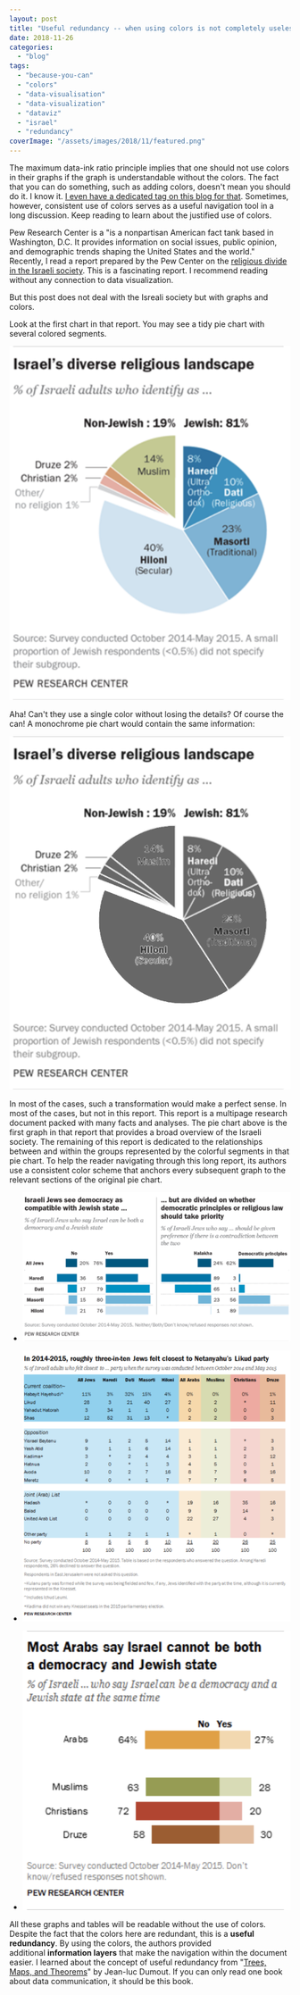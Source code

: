 ```yaml
---
layout: post
title: "Useful redundancy -- when using colors is not completely useless"
date: 2018-11-26
categories: 
  - "blog"
tags: 
  - "because-you-can"
  - "colors"
  - "data-visualisation"
  - "data-visualization"
  - "dataviz"
  - "israel"
  - "redundancy"
coverImage: "/assets/images/2018/11/featured.png"
---
```


The maximum data-ink ratio principle implies that one should not use colors in their graphs if the graph is understandable without the colors. The fact that you can do something, such as adding colors, doesn't mean you should do it. I know it. [I even have a dedicated tag on this blog for that](https://gorelik.net/tag/because-you-can/). Sometimes, however, consistent use of colors serves as a useful navigation tool in a long discussion. Keep reading to learn about the justified use of colors.

Pew Research Center is a "is a nonpartisan American fact tank based in Washington, D.C. It provides information on social issues, public opinion, and demographic trends shaping the United States and the world." Recently, I read a report prepared by the Pew Center on the [religious divide in the Israeli society](http://www.pewforum.org/2016/03/08/israels-religiously-divided-society/). This is a fascinating report. I recommend reading without any connection to data visualization.

But this post does not deal with the Isreali society but with graphs and colors.

Look at the first chart in that report. You may see a tidy pie chart with several colored segments. 

![Pie chart: Religious composition of Israeli society. The chart uses several colored segments](/assets/images/2018/11/screen-shot-2018-11-26-at-10-49-51.png)

Aha! Can't they use a single color without losing the details? Of course the can! A monochrome pie chart would contain the same information:

![Pie chart: Religious composition of Israeli society. The chart uses monochrome segments](/assets/images/2018/11/screen-shot-2018-11-26-at-10-49-512.png)

In most of the cases, such a transformation would make a perfect sense. In most of the cases, but not in this report. This report is a multipage research document packed with many facts and analyses. The pie chart above is the first graph in that report that provides a broad overview of the Israeli society. The remaining of this report is dedicated to the relationships between and within the groups represented by the colorful segments in that pie chart. To help the reader navigating through this long report, its authors use a consistent color scheme that anchors every subsequent graph to the relevant sections of the original pie chart.

- ![](/assets/images/2018/11/screen-shot-2018-11-26-at-11-06-30.png?w=656)
    
- ![](/assets/images/2018/11/screen-shot-2018-11-26-at-11-07-44.png?w=656)
    
- ![](/assets/images/2018/11/screen-shot-2018-11-26-at-11-06-53.png)
    

All these graphs and tables will be readable without the use of colors. Despite the fact that the colors here are redundant, this is a **useful redundancy**. By using the colors, the authors provided additional **information layers** that make the navigation within the document easier. I learned about the concept of useful redundancy from "[Trees, Maps, and Theorems](http://www.treesmapsandtheorems.com/)" by Jean-luc Dumout. If you can only read one book about data communication, it should be this book.
